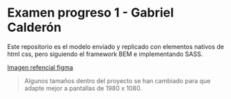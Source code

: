 # Examen progreso 1 - Gabriel Calderón

Este repositorio es el modelo enviado y replicado con elementos nativos de html css, pero siguiendo el framework BEM e implementando SASS.

[Imagen refencial figma](./img/readme_sample.png)

> Algunos tamaños dentro del proyecto se han cambiado para que adapte mejor a pantallas de 1980 x 1080.
